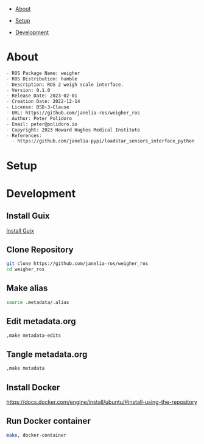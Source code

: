 - [About](#org21504e9)
- [Setup](#org90999d3)
- [Development](#orge7dc7a8)

    <!-- This file is generated automatically from metadata -->
    <!-- File edits may be overwritten! -->


<a id="org21504e9"></a>

# About

```markdown
- ROS Package Name: weigher
- ROS Distribution: humble
- Description: ROS 2 weigh scale interface.
- Version: 0.1.0
- Release Date: 2023-02-01
- Creation Date: 2022-12-14
- License: BSD-3-Clause
- URL: https://github.com/janelia-ros/weigher_ros
- Author: Peter Polidoro
- Email: peter@polidoro.io
- Copyright: 2023 Howard Hughes Medical Institute
- References:
  - https://github.com/janelia-pypi/loadstar_sensors_interface_python
```


<a id="org90999d3"></a>

# Setup


<a id="orge7dc7a8"></a>

# Development


## Install Guix

[Install Guix](https://guix.gnu.org/manual/en/html_node/Binary-Installation.html)


## Clone Repository

```sh
git clone https://github.com/janelia-ros/weigher_ros
cd weigher_ros
```


## Make alias

```sh
source .metadata/.alias
```


## Edit metadata.org

```sh
,make metadata-edits
```


## Tangle metadata.org

```sh
,make metadata
```


## Install Docker

<https://docs.docker.com/engine/install/ubuntu/#install-using-the-repository>


## Run Docker container

```sh
make, docker-container
```